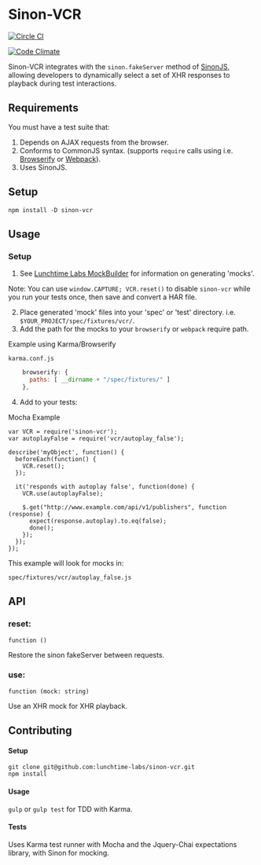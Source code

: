 # Sinon-VCR

[![Circle CI](https://circleci.com/gh/lunchtime-labs/sinon-vcr.svg?style=shield&circle-token=ba61a22356db23763a57b80a258cd36e306d341c)](https://circleci.com/gh/lunchtime-labs/sinon-vcr)

[![Code Climate](https://codeclimate.com/github/lunchtime-labs/sinon-vcr/badges/gpa.svg)](https://codeclimate.com/github/lunchtime-labs/sinon-vcr)

Sinon-VCR integrates with the `sinon.fakeServer` method of
[SinonJS](http://www.sinonjs.org), allowing developers to dynamically select
a set of XHR responses to playback during test interactions.

## Requirements

You must have a test suite that:

1. Depends on AJAX requests from the browser.
2. Conforms to CommonJS syntax. (supports `require` calls using i.e. [Browserify](http://browserify.org/) or [Webpack](https://webpack.github.io/)).
3. Uses SinonJS.

## Setup

`npm install -D sinon-vcr`

## Usage

### Setup

1. See [Lunchtime Labs MockBuilder](https://github.com/lunchtime-labs/mockbuilder)
   for information on generating 'mocks'.

Note: You can use `window.CAPTURE; VCR.reset()` to disable `sinon-vcr` while you
run your tests once, then save and convert a HAR file.

2. Place generated 'mock' files into your 'spec' or 'test' directory.
   i.e. `$YOUR_PROJECT/spec/fixtures/vcr/`.
3. Add the path for the mocks to your `browserify` or `webpack` require path.

Example using Karma/Browserify

`karma.conf.js`

```js
    browserify: {
      paths: [ __dirname + "/spec/fixtures/" ]
    },
```

4. Add to your tests:

Mocha Example

```
var VCR = require('sinon-vcr');
var autoplayFalse = require('vcr/autoplay_false');

describe('myObject', function() {
  beforeEach(function() {
    VCR.reset();
  });

  it('responds with autoplay false', function(done) {
    VCR.use(autoplayFalse);

    $.get("http://www.example.com/api/v1/publishers", function (response) {
      expect(response.autoplay).to.eq(false);
      done();
    });
  });
});
```

This example will look for mocks in:

```
spec/fixtures/vcr/autoplay_false.js
```

## API

### reset:
`function ()`

Restore the sinon fakeServer between requests.

### use:
`function (mock: string)`

Use an XHR mock for XHR playback.

## Contributing

#### Setup

```
git clone git@github.com:lunchtime-labs/sinon-vcr.git
npm install
```

#### Usage

`gulp` or `gulp test` for TDD with Karma.

#### Tests

Uses Karma test runner with Mocha and the Jquery-Chai expectations library,
with Sinon for mocking.
